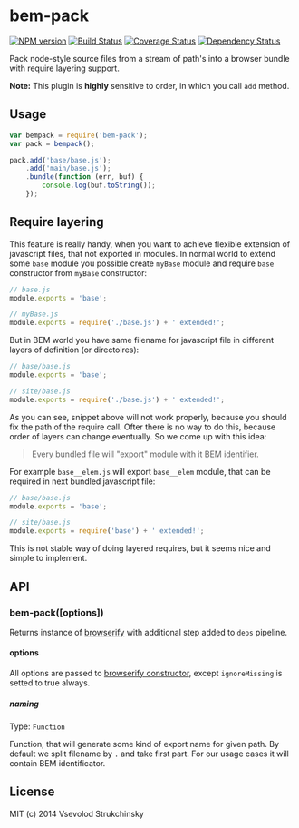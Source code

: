 # bem-pack

[![NPM version][npm-image]][npm-url] [![Build Status][travis-image]][travis-url] [![Coverage Status][coveralls-image]][coveralls-url] [![Dependency Status][depstat-image]][depstat-url]

Pack node-style source files from a stream of path's into a browser bundle with require layering support.

__Note:__ This plugin is __highly__ sensitive to order, in which you call `add` method.

## Usage

```js
var bempack = require('bem-pack');
var pack = bempack();

pack.add('base/base.js');
    .add('main/base.js');
    .bundle(function (err, buf) {
        console.log(buf.toString());
    });
```

## Require layering

This feature is really handy, when you want to achieve flexible extension of javascript files, that not exported in modules. In normal world to extend some `base` module you possible create `myBase` module and require `base` constructor from `myBase` constructor:

```js
// base.js
module.exports = 'base';

// myBase.js
module.exports = require('./base.js') + ' extended!';
```

But in BEM world you have same filename for javascript file in different layers of definition (or directoires):

```js
// base/base.js
module.exports = 'base';

// site/base.js
module.exports = require('./base.js') + ' extended!';
```

As you can see, snippet above will not work properly, because you should fix the path of the require call. Ofter there is no way to do this, because order of layers can change eventually. So we come up with this idea:

> Every bundled file will "export" module with it BEM identifier.

For example `base__elem.js` will export `base__elem` module, that can be required in next bundled javascript file:

```js
// base/base.js
module.exports = 'base';

// site/base.js
module.exports = require('base') + ' extended!';
```

This is not stable way of doing layered requires, but it seems nice and simple to implement.

## API

### bem-pack([options])

Returns instance of [browserify](https://github.com/substack/node-browserify) with additional step added to `deps` pipeline.

#### options

All options are passed to [browserify constructor](https://github.com/substack/node-browserify#var-b--browserifyfiles-or-opts), except `ignoreMissing` is setted to true always.

##### naming
Type: `Function`

Function, that will generate some kind of export name for given path.
By default we split filename by `.` and take first part. For our usage cases it will contain BEM identificator.

## License

MIT (c) 2014 Vsevolod Strukchinsky

[npm-url]: https://npmjs.org/package/bem-pack
[npm-image]: http://img.shields.io/npm/v/bem-pack.svg?style=flat

[travis-url]: http://travis-ci.org/floatdrop/bem-pack
[travis-image]: http://img.shields.io/travis/floatdrop/bem-pack.svg?branch=master&style=flat

[depstat-url]: https://david-dm.org/floatdrop/bem-pack
[depstat-image]: http://img.shields.io/david/floatdrop/bem-pack.svg?style=flat

[coveralls-url]: https://coveralls.io/r/floatdrop/bem-pack
[coveralls-image]: http://img.shields.io/coveralls/floatdrop/bem-pack.svg?style=flat
